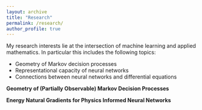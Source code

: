 ```yaml
---
layout: archive
title: "Research"
permalink: /research/
author_profile: true
---
```


My research interests lie at the intersection of machine learning and applied mathematics. In particular this includes the following topics:
* Geometry of Markov decision processes
* Representational capacity of neural networks
* Connections between neural networks and differential equations

**Geometry of (Partially Observable) Markov Decision Processes**

**Energy Natural Gradients for Physics Informed Neural Networks**
